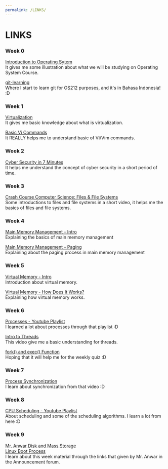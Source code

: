```yaml
---
permalink: /LINKS/
---
```


# LINKS

### Week 0
[Introduction to Operating Sytem](https://youtu.be/26QPDBe-NB8)\
It gives me some illustration about what we will be studying on Operating System Course.

[git-learning](https://yunwuxin1.gitbooks.io/git/content/id/)\
Where I start to learn git for OS212 purposes, and it's in Bahasa Indonesia! :D

### Week 1
[Virtualization](https://youtu.be/iBI31dmqSX0)\
It gives me basic knowledge about what is virtualization.

[Basic Vi Commands](https://youtu.be/ggSyF1SVFr4)\
It REALLY helps me to understand basic of Vi/Vim commands.

### Week 2
[Cyber Security in 7 Minutes](https://youtu.be/inWWhr5tnEA)\
It helps me understand the concept of cyber security in a short period of time.

### Week 3
[Crash Course Computer Science: Files & File Systems](https://youtu.be/KN8YgJnShPM)\
Some introductions to files and file systems in a short video, it helps me the basics of files and file systems.


### Week 4
[Main Memory Management - Intro](https://youtu.be/Ag4p5yCqte8)\
Explaining the basics of main memory management

[Main Memory Management - Paging](https://youtu.be/oUbGhfJo5-c)\
Explaining about the paging process in main memory management

### Week 5
[Virtual Memory - Intro](https://youtu.be/qlH4-oHnBb8)\
Introduction about virtual memory.

[Virtual Memory - How Does It Works?](https://youtu.be/59rEMnKWoS4)\
Explaining how virtual memory works.

### Week 6
[Processes - Youtube Playlist](https://youtube.com/playlist?list=PLBlnK6fEyqRgKl0MbI6kbI5ffNt7BF8Fn)\
I learned a lot about processes through that playlist :D

[Intro to Threads](https://youtu.be/LOfGJcVnvAk)\
This video give me a basic understanding for threads.

[fork() and exec() Function](https://www.youtube.com/watch?v=IFEFVXvjiHY)\
Hoping that it will help me for the weekly quiz :D

### Week 7
[Process Synchronization](https://youtu.be/ph2awKa8r5Y)\
I learn about synchronization from that video :D

### Week 8
[CPU Scheduling - Youtube Playlist](https://youtube.com/playlist?list=PLBlnK6fEyqRitWSE_AyyySWfhRgyA-rHk)\
About scheduling and some of the scheduling algorithms. I learn a lot from here :D

### Week 9
[Mr. Anwar Disk and Mass Storage](https://www.youtube.com/watch?v=bADGwge8dk8&list=PLBXapj649rh_wlsQ3dEsma4wA6fiV3tY4)\
[Linux Boot Process](https://www.youtube.com/watch?v=mHB0Z-HUauo)\
I learn about this week material through the links that given by Mr. Anwar in the Announcement forum.
